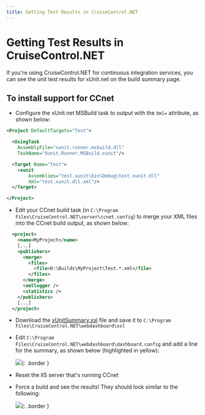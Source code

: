```yaml
---
title: Getting Test Results in CruiseControl.NET
---
```


# Getting Test Results in CruiseControl.NET

If you're using CruiseControl.NET for continuous integration services, you can see the unit test results for xUnit.net on the build summary page.

## To install support for CCnet

* Configure the xUnit.net MSBuild task to output with the `Xml=` attribute, as shown below:

```xml
<Project DefaultTargets="Test">

  <UsingTask
    AssemblyFile="xunit.runner.msbuild.dll"
    TaskName="Xunit.Runner.MSBuild.xunit"/>

  <Target Name="Test">
    <xunit
        Assemblies="test.xunit\bin\Debug\test.xunit.dll"
        Xml="test.xunit.dll.xml"/>
  </Target>

</Project>
```

* Edit your CCnet build task (in `C:\Program Files\CruiseControl.NET\server\ccnet.config`) to merge your XML files into the CCnet build output, as shown below:

```xml
  <project>
    <name>MyProject</name>
    [...]
    <publishers>
      <merge>
        <files>
          <file>D:\Builds\MyProject\Test.*.xml</file>
        </files>
      </merge>
      <xmllogger />
      <statistics />
    </publishers>
    [...]
  </project>
```

* Download the [xUnitSummary.xsl](https://raw.githubusercontent.com/xunit/xunit/main/tools/xUnitSummary.xsl) file and save it to `C:\Program Files\CruiseControl.NET\webdashboard\xsl`

* Edit `C:\Program Files\CruiseControl.NET\webdashboard\dashboard.config` and add a line for the summary, as shown below (highlighted in yellow):

  ![](/images/getting-test-results-in-ccnet/dashboard-config.png){: .border }

* Reset the IIS server that's running CCnet

* Force a build and see the results! They should look similar to the following:

  ![](/images/getting-test-results-in-ccnet/sample-output.png){: .border }
